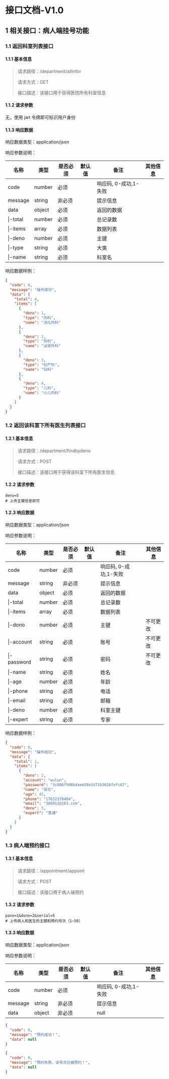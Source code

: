 # 接口文档-V1.0

## 1 相关接口：病人端挂号功能

### 1.1 返回科室列表接口

#### 1.1.1 基本信息

> 请求路径：/department/allinfor
>
> 请求方式：GET
>
> 接口描述：该接口用于获得医院所有科室信息

#### 1.1.2 请求参数

无，使用 jwt 令牌即可标识用户身份

#### 1.1.3 响应数据

响应数据类型：application/json

响应参数说明：

| 名称     | 类型   | 是否必须 | 默认值 | 备注                  | 其他信息 |
| -------- | ------ | -------- | ------ | --------------------- | -------- |
| code     | number | 必须     |        | 响应码, 0-成功,1-失败 |          |
| message  | string | 非必须   |        | 提示信息              |          |
| data     | object | 必须     |        | 返回的数据            |          |
| \|-total | number | 必须     |        | 总记录数              |          |
| \|-items | array  | 必须     |        | 数据列表              |          |
| \|-deno  | number | 必须     |        | 主键                  |          |
| \|-type  | string | 必须     |        | 大类                  |          |
| \|-name  | string | 必须     |        | 科室名                |          |

响应数据样例：

```json
{
  "code": 0,
  "message": "操作成功",
  "data": {
    "total": 4,
    "items": [
      {
        "deno": 1,
        "type": "内科",
        "name": "消化内科"
      },
      {
        "deno": 2,
        "type": "外科",
        "name": "泌尿外科"
      },
      {
        "deno": 3,
        "type": "妇产科",
        "name": "妇科"
      },
      {
        "deno": 4,
        "type": "儿科",
        "name": "小儿内科"
      }
    ]
  }
}
```

### 1.2 返回该科室下所有医生列表接口

#### 1.2.1 基本信息

> 请求路径：/department/findbydeno
>
> 请求方式：POST
>
> 接口描述：该接口用于获得该科室下所有医生信息

#### 1.2.2 请求参数

```shell
deno=5
# 上传主键信息即可
```

#### 1.2.3 响应数据

响应数据类型：application/json

响应参数说明：

| 名称        | 类型   | 是否必须 | 默认值 | 备注                  | 其他信息 |
| ----------- | ------ | -------- | ------ | --------------------- | -------- |
| code        | number | 必须     |        | 响应码, 0-成功,1-失败 |          |
| message     | string | 非必须   |        | 提示信息              |          |
| data        | object | 必须     |        | 返回的数据            |          |
| \|-total    | number | 必须     |        | 总记录数              |          |
| \|-items    | array  | 必须     |        | 数据列表              |          |
| \|-dono     | number | 必须     |        | 主键                  | 不可更改 |
| \|-account  | string | 必须     |        | 账号                  | 不可更改 |
| \|-password | string | 必须     |        | 密码                  | 不可更改 |
| \|-name     | string | 必须     |        | 姓名                  |          |
| \|-age      | number | 必须     |        | 年龄                  |          |
| \|-phone    | string | 必须     |        | 电话                  |          |
| \|-email    | string | 必须     |        | 邮箱                  |          |
| \|-deno     | number | 必须     |        | 科室主键              |          |
| \|-expert   | string | 必须     |        | 专家                  |          |

响应数据样例：

```json
{
  "code": 0,
  "message": "操作成功",
  "data": {
    "total": 1,
    "items": [
      {
        "dono": 2,
        "account": "wulun",
        "password": "3c086f596b4aee58e1d71b3626fefc87",
        "name": "吴伦",
        "age": 45,
        "phone": "17632378404",
        "email": "386912@163.com",
        "deno": 5,
        "expert": "普通"
      }
    ]
  }
}
```

### 1.3 病人端预约接口

#### 1.3.1 基本信息

> 请求路径：/appointment/appoint
>
> 请求方式：POST
>
> 接口描述：该接口用于病人端预约

#### 1.3.2 请求参数

```shell
pano=1&dono=2&serial=5
# 上传病人和医生的主键和预约号次（1~50）
```

#### 1.3.3 响应数据

响应数据类型：application/json

响应参数说明：

| 名称    | 类型   | 是否必须 | 默认值 | 备注                  | 其他信息 |
| ------- | ------ | -------- | ------ | --------------------- | -------- |
| code    | number | 必须     |        | 响应码, 0-成功,1-失败 |          |
| message | string | 非必须   |        | 提示信息              |          |
| data    | object | 非必须   |        | null                  |          |

```json
{
  "code": 0,
  "message": "预约成功！",
  "data": null
}
```

```json
{
  "code": 0,
  "message": "预约失败，该号次已被预约！",
  "data": null
}
```
